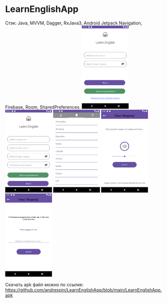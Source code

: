 # LearnEnglishApp

Стэк: Java, MVVM, Dagger, RxJava3, Android Jetpack Navigation, Firebase, 
Room, SharedPreferences. 
<img src="https://github.com/andrespin/LearnEnglishApp/blob/main/RegForm_1.png" alt="Your image title" width="150"/>
<img src="https://github.com/andrespin/LearnEnglishApp/blob/main/RegForm_2.png" alt="Your image title" width="150"/>
<img src="https://github.com/andrespin/LearnEnglishApp/blob/main/App_3.png" alt="Your image title" width="150"/>
<img src="https://github.com/andrespin/LearnEnglishApp/blob/main/App_1.png" alt="Your image title" width="150"/>
<img src="https://github.com/andrespin/LearnEnglishApp/blob/main/App_2.png" alt="Your image title" width="150"/>


Скачать apk файл можно по ссылке: https://github.com/andrespin/LearnEnglishApp/blob/main/LearnEnglishApp.apk
